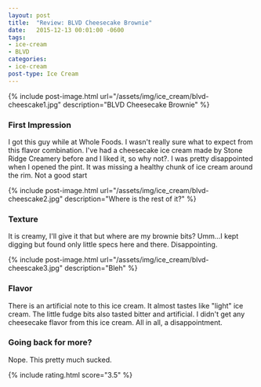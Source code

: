 ```yaml
---
layout: post
title:  "Review: BLVD Cheesecake Brownie"
date:   2015-12-13 00:01:00 -0600
tags:
- ice-cream
- BLVD
categories:
- ice-cream
post-type: Ice Cream
---
```

{% include post-image.html url="/assets/img/ice_cream/blvd-cheescake1.jpg" description="BLVD Cheesecake Brownie" %}

### First Impression
I got this guy while at Whole Foods. I wasn't really sure what to expect from this flavor combination. I've had a cheesecake ice cream made by Stone Ridge Creamery before and I liked it, so why not?. I was pretty disappointed when I opened the pint. It was missing a healthy chunk of ice cream around the rim. Not a good start

{% include post-image.html url="/assets/img/ice_cream/blvd-cheescake2.jpg" description="Where is the rest of it?" %}
### Texture
It is creamy, I'll give it that but where are my brownie bits? Umm...I kept digging but found only little specs here and there. Disappointing.

{% include post-image.html url="/assets/img/ice_cream/blvd-cheescake3.jpg" description="Bleh" %}
### Flavor
There is an artificial note to this ice cream. It almost tastes like "light" ice cream. The little fudge bits also tasted bitter and artificial. I didn't get any cheesecake flavor from this ice cream. All in all, a disappointment.


### Going back for more?
Nope. This pretty much sucked.

{% include rating.html score="3.5" %}
